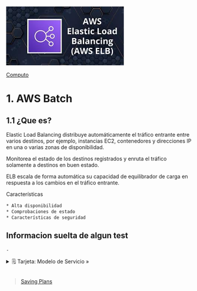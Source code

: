 ![Amazon Elastic Load Balancer ](../../00_assets/Computo/elb-logo.jpeg)

[Computo](../../01-Computo/)

# 1. AWS Batch

## 1.1 ¿Que es?

Elastic Load Balancing distribuye automáticamente el tráfico entrante entre varios destinos, por ejemplo, instancias EC2, contenedores y direcciones IP en una o varias zonas de disponibilidad. 

Monitorea el estado de los destinos registrados y enruta el tráfico solamente a destinos en buen estado. 

ELB escala de forma automática su capacidad de equilibrador de carga en respuesta a los cambios en el tráfico entrante.

Características

    * Alta disponibilidad
    * Comprobaciones de estado
    * Características de seguridad

## Informacion suelta de algun test

    -

<details>
<summary>🗒 Tarjeta: Modelo de Servicio »</summary>

| Tipos  |
| ---- |
! | [Tipos ELB](otro/Conceptos-AWS_Cloud/assets/Computo/Tipos_ELB.png) |

</details>


<br/>

> [Saving Plans](./saving_Plans.md)

<br/>